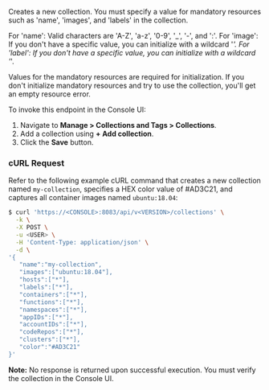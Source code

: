 Creates a new collection. You must specify a value for mandatory resources such as 'name', 'images', and 'labels' in the collection.

For 'name': Valid characters are 'A-Z', 'a-z', '0-9', '_', '-', and ':'.
For 'image': If you don't have a specific value, you can initialize with a wildcard '*'.
For 'label': If you don't have a specific value, you can initialize with a wildcard '*'.

Values for the mandatory resources are required for initialization. If you don't initialize mandatory resources and try to use the collection, you'll get an empty resource error.

To invoke this endpoint in the Console UI:

1. Navigate to **Manage > Collections and Tags > Collections**.
2. Add a collection using **+ Add collection**.
3. Click the **Save** button.

### cURL Request

Refer to the following example cURL command that creates a new collection named `my-collection`, specifies a HEX color value of #AD3C21, and captures all container images named `ubuntu:18.04`:

```bash
$ curl 'https://<CONSOLE>:8083/api/v<VERSION>/collections' \
  -k \
  -X POST \
  -u <USER> \
  -H 'Content-Type: application/json' \
  -d \
'{
   "name":"my-collection",
   "images":["ubuntu:18.04"],
   "hosts":["*"],
   "labels":["*"],
   "containers":["*"],
   "functions":["*"],
   "namespaces":["*"],
   "appIDs":["*"],
   "accountIDs":["*"],
   "codeRepos":["*"],
   "clusters":["*"], 
   "color":"#AD3C21"
}'
```
**Note:** No response is returned upon successful execution. You must verify the collection in the Console UI.


